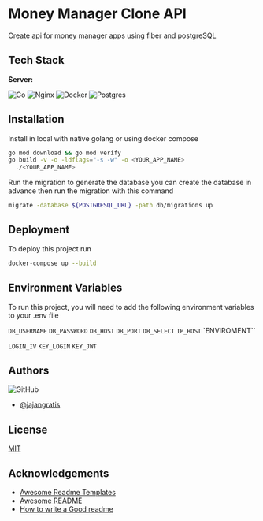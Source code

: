 
# Money Manager Clone API

Create api for money manager apps using fiber and postgreSQL


## Tech Stack


**Server:** 

![Go](https://img.shields.io/badge/go-%2300ADD8.svg?style=for-the-badge&logo=go&logoColor=white)
![Nginx](https://img.shields.io/badge/nginx-%23009639.svg?style=for-the-badge&logo=nginx&logoColor=white)
![Docker](https://img.shields.io/badge/docker-%230db7ed.svg?style=for-the-badge&logo=docker&logoColor=white)
![Postgres](https://img.shields.io/badge/postgres-%23316192.svg?style=for-the-badge&logo=postgresql&logoColor=white)

## Installation

Install in local with native golang or using docker compose

```bash
go mod download && go mod verify
go build -v -o -ldflags="-s -w" -o <YOUR_APP_NAME>
  ./<YOUR_APP_NAME>
```



Run the migration to generate the database you can create the database in  advance then run the migration with this command
```bash
migrate -database ${POSTGRESQL_URL} -path db/migrations up
```

## Deployment

To deploy this project run

```bash
docker-compose up --build
```


## Environment Variables

To run this project, you will need to add the following environment variables to your .env file

`DB_USERNAME`
`DB_PASSWORD`
`DB_HOST`
`DB_PORT`
`DB_SELECT`
`IP_HOST`
`ENVIROMENT``

`LOGIN_IV`
`KEY_LOGIN`
`KEY_JWT `

## Authors
![GitHub](https://img.shields.io/badge/github-%23121011.svg?style=for-the-badge&logo=github&logoColor=white)
- [@jajangratis](https://www.github.com/jajangratis)
  


## License

[MIT](https://choosealicense.com/licenses/mit/)


## Acknowledgements

- [Awesome Readme Templates](https://awesomeopensource.com/project/elangosundar/awesome-README-templates)
- [Awesome README](https://github.com/matiassingers/awesome-readme)
- [How to write a Good readme](https://bulldogjob.com/news/449-how-to-write-a-good-readme-for-your-github-project)


